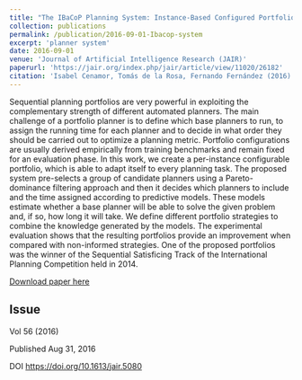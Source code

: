 ```yaml
---
title: "The IBaCoP Planning System: Instance-Based Configured Portfolios"
collection: publications
permalink: /publication/2016-09-01-Ibacop-system
excerpt: 'planner system'
date: 2016-09-01
venue: 'Journal of Artificial Intelligence Research (JAIR)'
paperurl: 'https://jair.org/index.php/jair/article/view/11020/26182'
citation: 'Isabel Cenamor, Tomás de la Rosa, Fernando Fernández (2016). &quot;The IBaCoP Planning System: Instance-Based Configured Portfolios&quot; <i>JAIR</i>.56.'
---
```

Sequential planning portfolios are very powerful in exploiting the complementary strength of different automated planners. The main challenge of a portfolio planner is to define which base planners to run, to assign the running time for each planner and to decide in what order they should be carried out to optimize a planning metric. Portfolio configurations are usually derived empirically from training benchmarks and remain fixed for an evaluation phase. In this work, we create a per-instance configurable portfolio, which is able to adapt itself to every planning task. The proposed system pre-selects a group of candidate planners using a Pareto-dominance filtering approach and then it decides which planners to include and the time assigned according to predictive models. These models estimate whether a base planner will be able to solve the given problem and, if so, how long it will take. We define different portfolio strategies to combine the knowledge generated by the models. The experimental evaluation shows that the resulting portfolios provide an improvement when compared with non-informed strategies. One of the proposed portfolios was the winner of the Sequential Satisficing Track of the International Planning Competition held in 2014.

[Download paper here](https://jair.org/index.php/jair/article/view/11020/26182)

Issue
------
Vol 56 (2016)

Published Aug 31, 2016

DOI https://doi.org/10.1613/jair.5080

